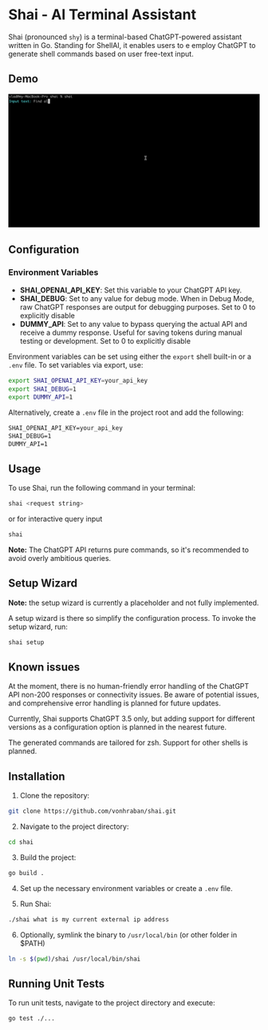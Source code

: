 # Shai - AI Terminal Assistant

Shai (pronounced `shy`) is a terminal-based ChatGPT-powered assistant written in Go. 
Standing for ShellAI, it enables users to e employ ChatGPT to generate shell commands 
based on user free-text input. 


## Demo

![Shai Demo](https://github.com/vonhraban/shai/blob/master/demo.gif)

## Configuration

### Environment Variables

- **SHAI_OPENAI_API_KEY**: Set this variable to your ChatGPT API key.
- **SHAI_DEBUG**: Set to any value for debug mode. When in Debug Mode, 
raw ChatGPT responses are output for debugging purposes. Set to 0 to explicitly disable
- **DUMMY_API**: Set to any value to bypass querying the actual API and receive a dummy response. 
Useful for saving tokens during manual testing or development. Set to 0 to explicitly disable

Environment variables can be set using either the `export` shell built-in or a `.env` file. 
To set variables via export, use:

```bash
export SHAI_OPENAI_API_KEY=your_api_key
export SHAI_DEBUG=1
export DUMMY_API=1
```

Alternatively, create a `.env` file in the project root and add the following:

```dotenv
SHAI_OPENAI_API_KEY=your_api_key
SHAI_DEBUG=1
DUMMY_API=1
```

## Usage

To use Shai, run the following command in your terminal:

```bash
shai <request string>
```

or for interactive query input 

```bash
shai
```

**Note:** The ChatGPT API returns pure commands, so it's recommended to avoid overly ambitious queries.

## Setup Wizard

**Note:** the setup wizard is currently a placeholder and not fully implemented.

A setup wizard is there so simplify the configuration process. To invoke the setup wizard, run:

```bash
shai setup
```

## Known issues

At the moment, there is no human-friendly error handling of the ChatGPT API non-200 responses or
connectivity issues. Be aware of potential issues, and comprehensive error handling is planned for future updates. 

Currently, Shai supports ChatGPT 3.5 only, but adding support for different versions as a configuration 
option is planned in the nearest future.

The generated commands are tailored for zsh. Support for other shells is planned.

## Installation

1. Clone the repository:

```bash
git clone https://github.com/vonhraban/shai.git
```

2. Navigate to the project directory:

```bash
cd shai
```

3. Build the project:

```bash
go build .
```

4. Set up the necessary environment variables or create a `.env` file.

5. Run Shai:

```bash
./shai what is my current external ip address
```

6. Optionally, symlink the binary to `/usr/local/bin` (or other folder in $PATH)
   
```bash
ln -s $(pwd)/shai /usr/local/bin/shai
```

## Running Unit Tests

To run unit tests, navigate to the project directory and execute:

```bash
go test ./...
```